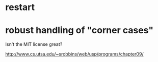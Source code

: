 # restart
robust handling of "corner cases"
==========
Isn't the MIT license great?

http://www.cs.utsa.edu/~srobbins/web/usp/programs/chapter09/
